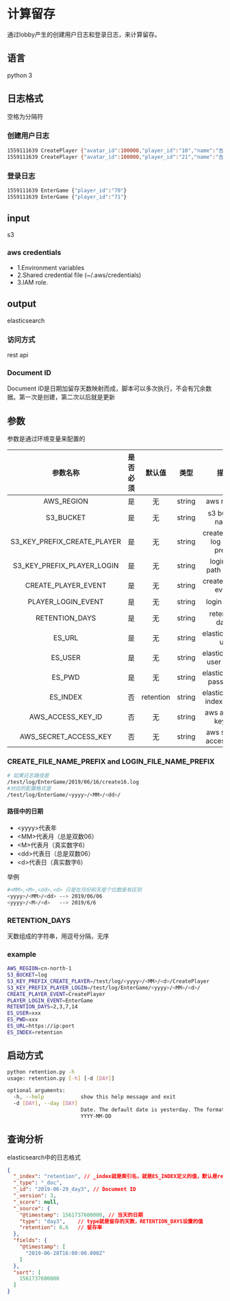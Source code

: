 # 计算留存

通过lobby产生的创建用户日志和登录日志，来计算留存。

## 语言

python 3

## 日志格式

空格为分隔符

### 创建用户日志

```bash
1559111639 CreatePlayer {"avatar_id":100000,"player_id":"10","name":"吉娜达勒"}
1559111639 CreatePlayer {"avatar_id":100000,"player_id":"21","name":"吉娜达勒1"}
```

### 登录日志

```bash
1559111639 EnterGame {"player_id":"70"}
1559111639 EnterGame {"player_id":"71"}
```

## input

s3

### aws credentials 

- 1.Environment variables
- 2.Shared credential file (~/.aws/credentials)
- 3.IAM role.

## output

elasticsearch

### 访问方式

rest api

### Document ID

Document ID是日期加留存天数映射而成，脚本可以多次执行，不会有冗余数据。第一次是创建，第二次以后就是更新

## 参数

参数是通过环境变量来配置的

参数名称                     |是否必须|默认值   | 类型 | 描述
:-:                         | :-:   | :-:     | :-:  | :-:
AWS_REGION                  | 是    | 无      |string| aws region| 
S3_BUCKET                   | 是    | 无      |string| s3 bucket name|
S3_KEY_PREFIX_CREATE_PLAYER | 是    | 无      |string| create player log path prefix| 
S3_KEY_PREFIX_PLAYER_LOGIN  | 是    | 无      |string| login log path prefix|
CREATE_PLAYER_EVENT         | 是    | 无      |string| create player event| 
PLAYER_LOGIN_EVENT          | 是    | 无      |string| login event|
RETENTION_DAYS              | 是    | 无      |string| retention days|
ES_URL                      | 是    | 无      |string| elasticsearch url|
ES_USER                     | 是    | 无      |string| elasticsearch user name|
ES_PWD                      | 是    | 无      |string| elasticsearch password|
ES_INDEX                    | 否    |retention|string| elasticsearch index name| 
AWS_ACCESS_KEY_ID           | 否    | 无      |string| aws access key id|
AWS_SECRET_ACCESS_KEY       | 否    | 无      |string| aws secret access key| 

### CREATE_FILE_NAME_PREFIX and LOGIN_FILE_NAME_PREFIX

```bash
# 如果日志路径是
/test/log/EnterGame/2019/06/16/create16.log
#对应的配置格式是
/test/log/EnterGame/<yyyy>/<MM>/<dd>/
```

#### 路径中的日期

- \<yyyy\>代表年
- \<MM\>代表月（总是双数06） 
- \<M\>代表月（真实数字6） 
- \<dd\>代表日（总是双数06） 
- \<d\>代表日（真实数字6） 

举例
```bash
#<MM>,<M>,<dd>,<d> 只是在月份和天是个位数是有区别
<yyyy>/<MM>/<dd> --> 2019/06/06
<yyyy>/<M>/<d>   --> 2019/6/6
```

### RETENTION_DAYS

天数组成的字符串，用逗号分隔，无序

### example

```bash
AWS_REGION=cn-north-1
S3_BUCKET=log
S3_KEY_PREFIX_CREATE_PLAYER=/test/log/<yyyy>/<MM>/<d>/CreatePlayer
S3_KEY_PREFIX_PLAYER_LOGIN=/test/log/EnterGame/<yyyy>/<MM>/<d>/
CREATE_PLAYER_EVENT=CreatePlayer
PLAYER_LOGIN_EVENT=EnterGame
RETENTION_DAYS=2,3,7,14
ES_USER=xxx
ES_PWD=xxx
ES_URL=https://ip:port
ES_INDEX=retention
```

## 启动方式

```bash 
python retention.py -h
usage: retention.py [-h] [-d [DAY]]

optional arguments:
  -h, --help            show this help message and exit
  -d [DAY], --day [DAY]
                        Date. The default date is yesterday. The format is
                        YYYY-MM-DD
```

## 查询分析

elasticsearch中的日志格式

```json
{
  "_index": "retention", // _index就是索引名，就是ES_INDEX定义的值，默认是retention
  "_type": "_doc",
  "_id": "2019-06-29_day3", // Document ID
  "_version": 3,
  "_score": null,
  "_source": {
    "@timestamp": 1561737600000, // 当天的日期
    "type": "day3",    // type就是留存的天数，RETENTION_DAYS设置的值
    "retention": 0.6   // 留存率
  },
  "fields": {
    "@timestamp": [
      "2019-06-28T16:00:00.000Z"
    ]
  },
  "sort": [
    1561737600000
  ]
}
```




